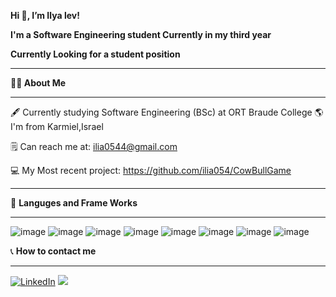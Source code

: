 
**Hi 👋, I’m Ilya lev!**

**I'm a Software Engineering student Currently in my third year**
  
**Currently Looking for a student position**
_________________________________________________________________________________________________________________________________________________________________________


 **👨‍🎓 About Me**
 ________________________________________________________________________________________________________________________________________________________________________
 🖋 Currently studying Software Engineering (BSc) at ORT Braude College
 🌎 I'm from Karmiel,Israel
 
 🗒 Can reach me at: ilia0544@gmail.com
 
 💻 My Most recent project: https://github.com/ilia054/CowBullGame
 ________________________________________________________________________________________________________________________________________________________________________

🤖 **Languges and Frame Works**
_________________________________________________________________________________________________________________________________________________________________________
![image](https://user-images.githubusercontent.com/88554020/159458026-e7c9871c-b7f7-438d-9ceb-0581c985ad08.png) 
![image](https://user-images.githubusercontent.com/88554020/159457916-d03ffafa-a9d4-4d68-aa13-56c9b29e175f.png)
![image](https://user-images.githubusercontent.com/88554020/159457948-a2247dd0-56eb-4f59-b342-5ed31e22a547.png)
![image](https://user-images.githubusercontent.com/88554020/159461481-7dfed4b8-87ce-47b0-89dd-8c2f74eb9aba.png)
![image](https://user-images.githubusercontent.com/88554020/159462476-5956ed76-2757-4c35-97f9-40371e26e79d.png)
![image](https://user-images.githubusercontent.com/88554020/159457981-86d409c0-5402-43f5-a6f5-5d3206e332cc.png)
![image](https://user-images.githubusercontent.com/88554020/159457994-5e2f3cf8-4c23-4825-a519-46ab8877260f.png)
![image](https://user-images.githubusercontent.com/88554020/159458013-7de4623e-e54c-41e6-bb95-bbd8b1088069.png)

📞 **How to contact me**
_________________________________________________________________________________________________________________________________________________________________________
[![LinkedIn](https://user-images.githubusercontent.com/88554020/159462687-4280e286-c1ca-43f9-ab61-a2d82913d9c5.png )](https://www.linkedin.com/in/ilya-lev-620ab5206/)
<a href="mailto:ilia0544@gmail.com" title="Oneill's Mail"> <img src="https://user-images.githubusercontent.com/66797449/153720504-ec684a6f-baff-4e07-9b4e-62eae7dfd358.png"/></a>



 
 
